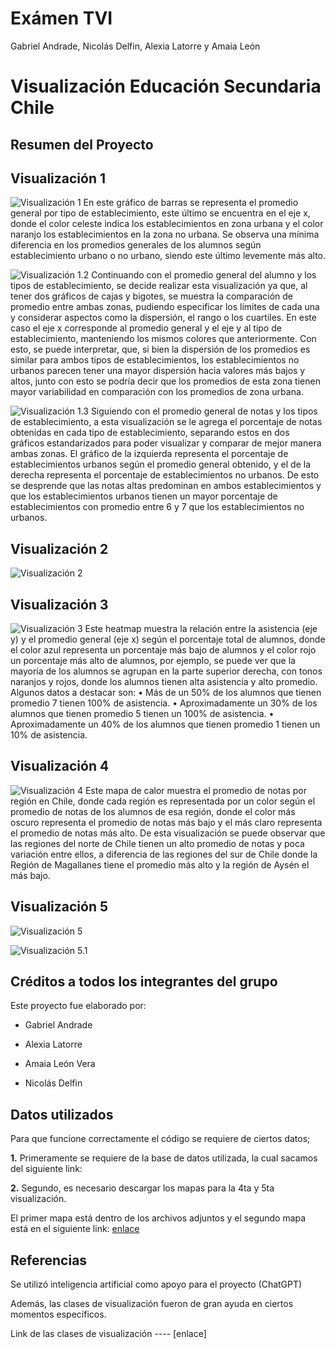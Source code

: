 # Exámen TVI
Gabriel Andrade, Nicolás Delfin, Alexia Latorre y Amaia León  

# Visualización Educación Secundaria Chile
## Resumen del Proyecto




## Visualización 1
![Visualización 1](https://github.com/nicodelfin/TVI/blob/main/Visualizaci%C3%B3n%201.jpg?raw=true)
En este gráfico de barras se representa el promedio general por tipo de establecimiento, este último se encuentra en el eje x, donde el color celeste indica los establecimientos en zona urbana y el color naranjo los establecimientos en la zona no urbana.
Se observa una mínima diferencia en los promedios generales de los alumnos según establecimiento urbano o no urbano, siendo este último levemente más alto.

![Visualización 1.2](https://github.com/nicodelfin/TVI/blob/main/Visualizaci%C3%B3n%201.2.jpg)
Continuando con el promedio general del alumno y los tipos de establecimiento, se decide realizar esta visualización ya que, al tener dos gráficos de cajas y bigotes, se muestra la comparación de promedio entre ambas zonas, pudiendo especificar los límites de cada una y considerar aspectos como la dispersión, el rango o los cuartiles. En este caso el eje x corresponde al promedio general y el eje y al tipo de establecimiento, manteniendo los mismos colores que anteriormente.
Con esto, se puede interpretar, que, si bien la dispersión de los promedios es similar para ambos tipos de establecimientos, los establecimientos no urbanos parecen tener una mayor dispersión hacia valores más bajos y altos, junto con esto se podría decir que los promedios de esta zona tienen mayor variabilidad en comparación con los promedios de zona urbana.

![Visualización 1.3](https://github.com/nicodelfin/TVI/blob/main/Visualizaci%C3%B3n%201.3.jpg)
Siguiendo con el promedio general de notas y los tipos de establecimiento, a esta visualización se le agrega el porcentaje de notas obtenidas en cada tipo de establecimiento, separando estos en dos gráficos estandarizados para poder visualizar y comparar de mejor manera ambas zonas. El gráfico de la izquierda representa el porcentaje de establecimientos urbanos según el promedio general obtenido, y el de la derecha representa el porcentaje de establecimientos no urbanos.
De esto se desprende que las notas altas predominan en ambos establecimientos y que los establecimientos urbanos tienen un mayor porcentaje de establecimientos con promedio entre 6 y 7 que los establecimientos no urbanos.


## Visualización 2
![Visualización 2](https://github.com/nicodelfin/TVI/blob/main/Visualizaci%C3%B3n%202.jpg)



## Visualización 3
![Visualización 3](https://github.com/nicodelfin/TVI/blob/main/Visualizaci%C3%B3n%204.jpg)
Este heatmap muestra la relación entre la asistencia (eje y) y el promedio general (eje x) según el porcentaje total de alumnos, donde el color azul representa un porcentaje más bajo de alumnos y el color rojo un porcentaje más alto de alumnos, por ejemplo, se puede ver que la mayoría de los alumnos se agrupan en la parte superior derecha, con tonos naranjos y rojos, donde los alumnos tienen alta asistencia y alto promedio.
Algunos datos a destacar son:
•	Más de un 50% de los alumnos que tienen promedio 7 tienen 100% de asistencia.
•	Aproximadamente un 30% de los alumnos que tienen promedio 5 tienen un 100% de asistencia.
•	Aproximadamente un 40% de los alumnos que tienen promedio 1 tienen un 10% de asistencia.


## Visualización 4
![Visualización 4](https://github.com/nicodelfin/TVI/blob/main/Visualizaci%C3%B3n%203.jpg)
Este mapa de calor muestra el promedio de notas por región en Chile, donde cada región es representada por un color según el promedio de notas de los alumnos de esa región, donde el color más oscuro representa el promedio de notas más bajo y el más claro representa el promedio de notas más alto.
De esta visualización se puede observar que las regiones del norte de Chile tienen un alto promedio de notas y poca variación entre ellos, a diferencia de las regiones del sur de Chile donde la Región de Magallanes tiene el promedio más alto y la región de Aysén el más bajo.

## Visualización 5
![Visualización 5](https://github.com/nicodelfin/TVI/blob/main/Visualizaci%C3%B3n%205.jpg)

![Visualización 5.1](https://github.com/nicodelfin/TVI/blob/main/Visualizaci%C3%B3n%205.2.jpg)







## Créditos a todos los integrantes del grupo
Este proyecto fue elaborado por:

* Gabriel Andrade

* Alexia Latorre

* Amaia León Vera

* Nicolás Delfin


## Datos utilizados
Para que funcione correctamente el código se requiere de ciertos datos;

**1.** Primeramente se requiere de la base de datos utilizada, la cual sacamos del siguiente link: 

**2.** Segundo, es necesario descargar los mapas para la 4ta y 5ta visualización.

El primer mapa está dentro de los archivos adjuntos y el segundo mapa está en el siguiente link: [enlace](https://www.bcn.cl/siit/mapas_vectoriales)


## Referencias
Se utilizó inteligencia artificial como apoyo para el proyecto (ChatGPT)

Además, las clases de visualización fueron de gran ayuda en ciertos momentos específicos.

Link de las clases de visualización ---- [enlace] 











